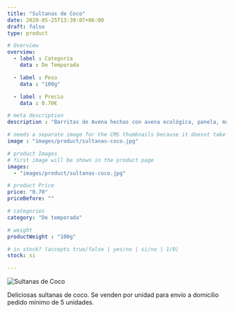 ```yaml
---
title: "Sultanas de Coco"
date: 2020-05-25T13:39:07+06:00
draft: false
type: product

# Overview
overview:
  - label : Categoría
    data : De Temporada

  - label : Peso
    data : "100g"

  - label : Precio
    data : 0.70€

# meta description
description : "Barritas de Avena hechas con avena ecológica, panela, mantequilla, nuez moscada, coco y miel."

# needs a separate image for the CMS thumbnails because it doesnt take arrays (slideshow images)
image : "images/product/sultanas-coco.jpg"

# product Images
# first image will be shown in the product page
images:
  - "images/product/sultanas-coco.jpg"

# product Price
price: "0.70"
priceBefore: ""

# categories
category: "De temporada"

# weight
productWeight : "100g"

# in stock? (accepts true/false | yes/no | si/no | 1/0)
stock: si

---
```

![Sultanas de Coco](/images/product/sultanas-coco.jpg "Sultanas de Coco")

Deliciosas sultanas de coco. Se venden por unidad para envío a domicilio pedido mínimo de 5 unidades.
